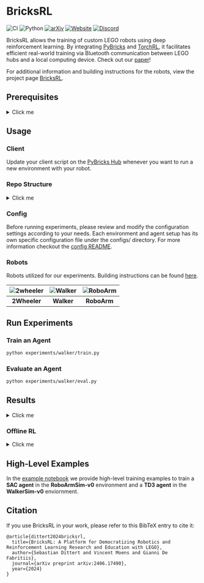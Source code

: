 # BricksRL

![CI](https://github.com/BricksRL/bricksrl/actions/workflows/ci.yaml/badge.svg?branch=main)
![Python](https://img.shields.io/badge/python-3.8%20%7C%203.9-blue)
[![arXiv](https://img.shields.io/badge/arXiv-2406.17490-b31b1b.svg)](https://arxiv.org/abs/2406.17490)
[![Website](https://img.shields.io/badge/Website-Visit%20Now-blue)](https://bricksrl.github.io/ProjectPage/)
[![Discord](https://img.shields.io/badge/Join_our_Discord-7289da?logo=discord&logoColor=ffffff&labelColor=7289da)](https://discord.gg/qdTsFaVfZm)


BricksRL allows the training of custom LEGO robots using deep reinforcement learning. By integrating [PyBricks](https://pybricks.com/) and [TorchRL](https://pytorch.org/rl/stable/index.html), it facilitates efficient real-world training via Bluetooth communication between LEGO hubs and a local computing device. Check out our [paper](https://arxiv.org/abs/2406.17490)!

For additional information and building instructions for the robots, view the project page [BricksRL](https://bricksrl.github.io/ProjectPage/).




## Prerequisites
<details>
  <summary>Click me</summary>

### Enable web Bluetooth on chrome

 1. Go to "chrome://flags/" 
 2. enable "Experimental Web Platform features"
 3. restart chrome
 4. Use beta.pybricks.com to edit and upload the client scripts for each environment

### Environment Setup

1. **Create a Conda environment:**
   ```bash
   conda create --name bricksrl python=3.8
    ```
2. **Activate the environment:**
   ```bash
   conda activate bricksrl
    ```
3. **Install PyTorch:**
   ```bash
   pip3 install torch torchvision torchaudio --index-url https://download.pytorch.org/whl/cu118

    ```
4. **Install bricksrl and additional packages:**
   For regular users, install the package and all required dependencies by running:
   ```bash
   pip install -e .
    ```

   This will install the bricksrl package along with the dependencies listed in setup.py.

5. **(Optional) Install development tools:**

   If you are a developer and need to install development tools (e.g., pytest, ufmt, pre-commit), use the following command to install them as extras:

   ```bash
   pip install -e .[dev]
   ```
   This will install the development dependencies defined in the setup.py file along with the package.


</details>

## Usage
### Client 
Update your client script on the [PyBricks Hub](https://beta.pybricks.com/) whenever you want to run a new environment with your robot.

### Repo Structure
<details>
  <summary>Click me</summary>

```
project_root/
│
├── configs/                    # Centralized configuration directory
│   ├── config.yaml             # Base config
│   ├── env/                    # Environment and task specific configs
|   |   ├── runaway-v0.yaml
|   |   ├── spinning_v0.yaml
|   |   ├── walker-v0.yaml
|   |   ├── walker_sim-v0.yaml
|   |   ├── roboarm-v0.yaml
|   |   ├── roboarm_sim-v0.yaml
|   |   └── roboarm_mixed-v0.yaml  
│   └── agent/                   # Agent specific configs
|       ├── sac.yaml
|       ├── td3.yaml
|       └── droq.yaml
│   
├── experiments/                # Experiments directory
│   ├── 2wheeler/               # 2wheeler robot specific experiments
|   |   ├── train.py
|   |   └── eval.py  
│   ├── walker/                 # Walker robot specific experiments
|   |   ├── train.py
|   |   └── eval.py  
│   └── roboarm/                # Roboarm specific experiments
|       ├── train.py
|       └── eval.py  
│
├── environments/               # Environments directory
│   ├── __init__.py
│   ├── base/                   # Base environment class
|   |   ├── base_env.py
|   |   └── PybricksHubClass.py # For Async-Communication with the robot
│   ├── runaway_v0.py           # Environment for the 2wheeler robot
|   |   ├── client.py
|   |   └── Env.py  
│   ├── walker_v0.py            # Environment for the walker
|   |   ├── client.py
|   |   └── Env.py
│   └── ...
│
├── src/                     # Source code for common utilities, robot models, etc.
│   ├── __init__.py
│   ├── utils/
│   ├── agents/
|   |   ├── sac.py
|   |   └── td3.py
│   └── networks/
|       └── ...
│
└── tests/                   # Unit tests and integration tests
    ├── ...

```
</details>

### Config
Before running experiments, please review and modify the configuration settings according to your needs. Each environment and agent setup has its own specific configuration file under the configs/ directory. For more information checkout the [config README](conf/README.md).


### Robots

Robots utilized for our experiments. Building instructions can be found [here](https://bricksrl.github.io/ProjectPage/).

| ![2wheeler](https://drive.google.com/uc?export=view&id=1IxqQ1VZchPZMNXyZnTULuNy53-LMYT6W) | ![Walker](https://drive.google.com/uc?export=view&id=1ImR0f1UNjC4sUHXWWg_D06eukrh-doW9) | ![RoboArm](https://drive.google.com/uc?export=view&id=1IYCJrl5rZBvOb6xKwbSUZqYrVwKjCpJH) | 
|:--:|:--:|:--:|  
| **2Wheeler** |  **Walker** | **RoboArm** |


## Run Experiments
### Train an Agent

   ```bash
   python experiments/walker/train.py
   ```

### Evaluate an Agent
   ```bash
   python experiments/walker/eval.py
   ```

## Results
<details>
  <summary>Click me</summary>

Evaluation videos of the trained agents can be found [here](https://bricksrl.github.io/ProjectPage/).

### 2Wheeler Results:

<img src="https://drive.google.com/uc?export=view&id=1U2s_zKFJyHdb1EnetHSpmB7DHs9Tz-vG" width="500" height="300" alt="2Wheeler Results">

### Walker Results:

<img src="https://drive.google.com/uc?export=view&id=19ygYa7gBj8WBzn4ZwXc6007hyBDqTwJ6" width="500" height="300" alt="Walker Results">

### RoboArm Results:

<img src="https://drive.google.com/uc?export=view&id=1Qow1VICXMv25gMSP4Kt-fW37Kxl6rOWi" width="500" height="300" alt="RoboArm Results">

<img src="https://drive.google.com/uc?export=view&id=1d58vv2JNNP1U1x_oh8uz93wH8WKj3F4k" width="500" height="300" alt="RoboArm Mixed Results">

</details>


### Offline RL 
<details>
  <summary>Click me</summary>

With the use of precollected [datasets](https://huggingface.co/datasets/compsciencelab/BricksRL-Datasets) we can pretrain agents with offline RL to perform a task without the need of real world interaction. Such pretrained policies can be evaluated directly or used for later training to fine tuning the pretrained policy on the real robot. 

#### Datasets
The datasets can be downloaded from huggingface and contain expert and random transitions for the 2Wheeler (RunAway-v0 and Spinning-v0), Walker (Walker-v0) and RoboArm (RoboArm-v0) robots.

   ```bash
      git lfs install
      git clone git@hf.co:datasets/compsciencelab/BricksRL-Datasets
   ```

The datasets consist of TensorDicts containing expert and random transitions, which can be directly loaded into the replay buffer. When initiating (pre-)training, simply provide the path to the desired TensorDict when prompted to load the replay buffer.


#### Pretrain an Agent

The execution of an experiment for offline training is similar to the online training except that you run the **pretrain.py** script: 

   ```bash
   python experiments/walker/pretrain.py
   ```

Trained policies can then be evaluated as before with:

   ```bash
   python experiments/walker/eval.py
   ```

Or run training for fine-tuning the policy on the real robot:

   ```bash
   python experiments/walker/train.py
   ```


</details>

## High-Level Examples
In the [example notebook](example_notebook.ipynb) we provide high-level training examples to train a **SAC agent** in the **RoboArmSim-v0** environment and a **TD3 agent** in the **WalkerSim-v0** enviornment. 


## Citation
If you use BricksRL in your work, please refer to this BibTeX entry to cite it:

```
@article{dittert2024bricksrl,
  title={BricksRL: A Platform for Democratizing Robotics and Reinforcement Learning Research and Education with LEGO},
  author={Sebastian Dittert and Vincent Moens and Gianni De Fabritiis},
  journal={arXiv preprint arXiv:2406.17490},
  year={2024}
}
```